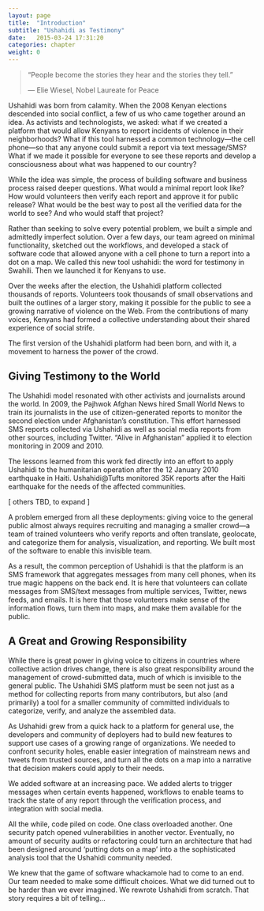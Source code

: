 ```yaml
---
layout: page
title:  "Introduction"
subtitle: "Ushahidi as Testimony"
date:   2015-03-24 17:31:20
categories: chapter
weight: 0
---
```


> “People become the stories they hear and the stories they tell.”
>
> —    Elie Wiesel, Nobel Laureate for Peace

Ushahidi was born from calamity. When the 2008 Kenyan elections descended into social conflict, a few of us who came together around an idea. As activists and technologists, we asked: what if we created a platform that would allow Kenyans to report incidents of violence in their neighborhoods? What if this tool harnessed a common technology—the cell phone—so that any anyone could submit a report via text message/SMS? What if we made it possible for everyone to see these reports and develop a consciousness about what was happened to our country?

While the idea was simple, the process of building software and business process raised deeper questions. What would a minimal report look like? How would volunteers then verify each report and approve it for public release? What would be the best way to post all the verified data for the world to see? And who would staff that project?

Rather than seeking to solve every potential problem, we built a simple and admittedly imperfect solution. Over a few days, our team agreed on minimal functionality, sketched out the workflows, and developed a stack of software code that allowed anyone with a cell phone to turn a report into a dot on a map. We called this new tool ushahidi: the word for testimony in Swahili. Then we launched it for Kenyans to use.

Over the weeks after the election, the Ushahidi platform collected thousands of reports. Volunteers took thousands of small observations and built the outlines of a larger story, making it possible for the public to see a growing narrative of violence on the Web. From the contributions of many voices, Kenyans had formed a collective understanding about their shared experience of social strife.

The first version of the Ushahidi platform had been born, and with it, a movement to harness the power of the crowd.

## Giving Testimony to the World
The Ushahidi model resonated with other activists and journalists around the world. In 2009, the Pajhwok Afghan News hired Small World News to train its journalists in the use of citizen-generated reports to monitor the second election under Afghanistan’s constitution. This effort harnessed SMS reports collected via Ushahidi as well as social media reports from other sources, including Twitter. “Alive in Afghanistan” applied it to election monitoring in 2009 and 2010.

The lessons learned from this work fed directly into an effort to apply Ushahidi to the humanitarian operation after the 12 January 2010 earthquake in Haiti. Ushahidi@Tufts monitored 35K reports after the Haiti earthquake for the needs of the affected communities.

[ others TBD, to expand ]

A problem emerged from all these deployments: giving voice to the general public almost always requires recruiting and managing a smaller crowd—a team of trained volunteers who verify reports and often translate, geolocate, and categorize them for analysis, visualization, and reporting. We built most of the software to enable this invisible team.

As a result, the common perception of Ushahidi is that the platform is an SMS framework that aggregates messages from many cell phones, when its true magic happens on the back end. It is here that volunteers can collate messages from SMS/text messages from multiple services, Twitter, news feeds, and emails. It is here that those volunteers make sense of the information flows, turn them into maps, and make them available for the public.

## A Great and Growing Responsibility
While there is great power in giving voice to citizens in countries where collective action drives change, there is also great responsibility around the management of crowd-submitted data, much of which is invisible to the general public. The Ushahidi SMS platform must be seen not just as a method for collecting reports from many contributors, but also (and primarily) a tool for a smaller community of committed individuals to categorize, verify, and analyze the assembled data.

As Ushahidi grew from a quick hack to a platform for general use, the developers and community of deployers had to build new features to support use cases of a growing range of organizations. We needed to confront security holes, enable easier integration of mainstream news and tweets from trusted sources, and turn all the dots on a map into a narrative that decision makers could apply to their needs.

We added software at an increasing pace. We added alerts to trigger messages when certain events happened, workflows to enable teams to track the state of any report through the verification process, and integration with social media.

All the while, code piled on code. One class overloaded another. One security patch opened vulnerabilities in another vector. Eventually, no amount of security audits or refactoring could turn an architecture that had been designed around ‘putting dots on a map’ into a the sophisticated analysis tool that the Ushahidi community needed.

We knew that the game of software whackamole had to come to an end. Our team needed to make some difficult choices. What we did turned out to be harder than we ever imagined. We rewrote Ushahidi from scratch. That story requires a bit of telling…